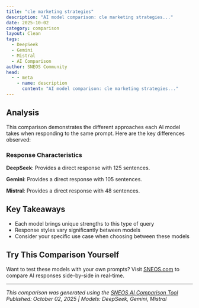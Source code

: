 ```yaml
---
title: "cle marketing strategies"
description: "AI model comparison: cle marketing strategies..."
date: 2025-10-02
category: comparison
layout: Clean
tags:
  - DeepSeek
  - Gemini
  - Mistral
  - AI Comparison
author: SNEOS Community
head:
  - - meta
    - name: description
      content: "AI model comparison: cle marketing strategies..."
---
```


<ChatComparison
  title="cle marketing strategies"
  prompt="cle marketing strategies"
  :responses='{
    "DeepSeek": "Of course. Here is a comprehensive guide to marketing strategies, broken down from foundational concepts to specific, actionable strategies for different business stages and channels.\n\n### I. The Foundation: Core Marketing Concepts\n\nBefore diving into strategies, understand these pillars:\n\n1.  **Marketing Mix (The 4 Ps):** The fundamental building blocks.\n    *   **Product:** What you sell (goods, services, experiences).\n    *   **Price:** How much you charge and your pricing model.\n    *   **Place:** Where customers can buy it (distribution channels).\n    *   **Promotion:** How you communicate with customers (advertising, PR, etc.).\n\n2.  **Marketing Funnel (AIDA Model):** The customer\u0027s journey.\n    *   **Awareness:** The customer becomes aware of a problem or your brand.\n    *   **Interest:** They show interest and seek more information.\n    *   **Desire:** They develop a preference for your solution.\n    *   **Action:** They make a purchase or commit.\n\n3.  **Unique Selling Proposition (USP):** What makes you different and better than the competition. Why should a customer choose you?\n\n4.  **Target Audience \u0026 Buyer Personas:** You can\u0027t market to everyone. Define your ideal customer in detail (demographics, psychographics, pain points, goals).\n\n---\n\n### II. Overarching Business \u0026 Marketing Strategies\n\nThese are high-level approaches that guide all your tactical decisions.\n\n1.  **Growth Strategies (Ansoff Matrix):**\n    *   **Market Penetration:** Sell more of your existing products to your existing market (e.g., loyalty programs, increased marketing).\n    *   **Product Development:** Sell new products to your existing market (e.g., Apple launching a new iPhone model).\n    *   **Market Development:** Sell existing products to new markets (e.g., expanding to a new country or demographic).\n    *   **Diversification:** Sell new products to new markets (high risk, high reward).\n\n2.  **Cost Leadership:** Become the lowest-cost provider in your industry (e.g., Walmart, Ryanair).\n\n3.  **Differentiation:** Make your product/service perceived as unique in the industry (e.g., Apple with design, Tesla with innovation).\n\n4.  **Focus (Niche):** Concentrate on a specific segment of the market (e.g., a vegan bakery, software for law firms).\n\n---\n\n### III. Digital Marketing Strategies \u0026 Channels\n\nThis is where most modern marketing efforts are concentrated.\n\n#### **1. Content Marketing**\n*   **Goal:** Attract and retain customers by creating valuable, relevant content.\n*   **Tactics:** Blog posts, e-books, whitepapers, infographics, webinars, podcasts.\n*   **Example:** HubSpot\u0027s massive library of free marketing resources attracts potential customers.\n\n#### **2. Search Engine Optimization (SEO)**\n*   **Goal:** Increase organic (non-paid) traffic from search engines like Google.\n*   **Tactics:**\n    *   **On-Page:** Keyword optimization, meta tags, high-quality content.\n    *   **Off-Page:** Building backlinks from other reputable sites.\n    *   **Technical:** Site speed, mobile-friendliness, site structure.\n\n#### **3. Social Media Marketing**\n*   **Goal:** Build community, increase brand awareness, and drive engagement.\n*   **Tactics:**\n    *   **Organic:** Regular posting, engaging with comments, running contests, using stories and reels.\n    *   **Paid:** Highly targeted ads on platforms like Facebook, Instagram, LinkedIn, and TikTok.\n\n#### **4. Email Marketing**\n*   **Goal:** Nurture leads, build loyalty, and drive repeat purchases.\n*   **Tactics:** Welcome series, newsletters, promotional blasts, cart abandonment emails, personalized recommendations.\n\n#### **5. Pay-Per-Click (PPC) Advertising**\n*   **Goal:** Drive immediate, targeted traffic.\n*   **Tactics:** Google Ads (search and display networks), social media ads (Facebook/Instagram, LinkedIn). You pay only when someone clicks.\n\n#### **6. Influencer Marketing**\n*   **Goal:** Leverage the trust and audience of a relevant influencer.\n*   **Tactics:** Sponsored posts, product reviews, affiliate partnerships, takeovers.\n\n---\n\n### IV. Traditional \u0026 Offline Marketing Strategies\n\nStill highly effective for certain audiences and goals.\n\n1.  **Public Relations (PR):** Securing earned media coverage in newspapers, magazines, TV, and radio to build credibility.\n2.  **Out-of-Home (OOH):** Billboards, transit ads, posters.\n3.  **Print Advertising:** Magazines, newspapers, direct mail.\n4.  **Event Marketing \u0026 Sponsorships:** Hosting or participating in trade shows, conferences, or community events.\n5.  **Referral Programs:** Encouraging existing customers to refer new ones (e.g., \u0022Refer a Friend, Get $50\u0022).\n\n---\n\n### V. Actionable Framework: Building Your Marketing Strategy\n\nFollow these steps to create a cohesive plan.\n\n**Step 1: Situation Analysis**\n*   **SWOT Analysis:** Identify your Strengths, Weaknesses, Opportunities, and Threats.\n*   **Competitor Analysis:** Who are your main competitors? What are they doing well? Where are they failing?\n\n**Step 2: Define Your Goals (SMART)**\n*   What do you want to achieve? Goals should be **S**pecific, **M**easurable, **A**chievable, **R**elevant, and **T**ime-bound.\n    *   *Example:* \u0022Increase online sales by 20% in Q4.\u0022\n\n**Step 3: Identify Your Target Audience**\n*   Create detailed buyer personas. Where do they spend time online? What are their biggest challenges?\n\n**Step 4: Set Your Budget**\n*   Allocate funds to different strategies and channels. Common methods: percentage of sales, objective-based, or competitive parity.\n\n**Step 5: Choose Your Channels \u0026 Tactics**\n*   Based on your goals, audience, and budget, select the right mix from Sections III and IV.\n    *   *Goal = Brand Awareness?* Focus on SEO, Content Marketing, and Social Media.\n    *   *Goal = Immediate Sales?* Focus on PPC and Email Promotions.\n\n**Step 6: Implementation \u0026 Execution**\n*   Create a content calendar, launch campaigns, and assign responsibilities.\n\n**Step 7: Measure, Analyze, and Optimize (The Most Important Step)**\n*   Use tools like Google Analytics, social media insights, and CRM software.\n*   Track KPIs (Key Performance Indicators) like:\n    *   Website Traffic \u0026 Conversion Rate\n    *   Customer Acquisition Cost (CAC)\n    *   Return on Investment (ROI) / Return on Ad Spend (ROAS)\n    *   Email Open Rate \u0026 Click-Through Rate (CTR)\n    *   Social Media Engagement\n*   Use the data to see what\u0027s working and double down. Stop what isn\u0027t.\n\n---\n\n### VI. Example: A Simple Strategy for a New E-commerce Store\n\n*   **Goal:** Achieve $10,000 in sales in the first 3 months.\n*   **Audience:** Eco-conscious millennials interested in sustainable fashion.\n*   **Strategy \u0026 Tactics:**\n    1.  **Content \u0026 SEO:** Start a blog on \u0022How to build a sustainable wardrobe.\u0022 Optimize product pages for keywords like \u0022organic cotton t-shirt.\u0022\n    2.  **Social Media (Organic):** Post high-quality photos on Instagram and Pinterest, showcasing the products and the brand\u0027s eco-friendly mission.\n    3.  **Social Media (Paid):** Run a small, targeted Instagram Ads campaign to a \u0022lookalike audience\u0022 of people who follow other sustainable brands.\n    4.  **Email Marketing:** Offer a 10% discount for signing up for the newsletter. Send a welcome series about the brand\u0027s story.\n    5.  **Influencer Collaboration:** Send free products to 5 micro-influencers in the sustainable living space.\n\nBy understanding these core concepts and following a structured process, you can build effective marketing strategies that drive real business growth.",
    "Gemini": "Okay, let\u0027s break down CLE marketing strategies. Since \u0022CLE\u0022 can stand for a few things, I\u0027ll address the most common interpretations and tailor strategies accordingly.\n\n**Possible Meanings of CLE:**\n\n1.  **Continuing Legal Education (CLE):** This is the most likely interpretation. It refers to courses, seminars, and other learning opportunities that lawyers and other legal professionals are required to take to maintain their licenses and stay updated on legal developments.\n\n2.  **City of Cleveland, Ohio (CLE):**  If you\u0027re marketing something *to* people *in* Cleveland, or marketing something that is a landmark of Cleveland.\n\n**I. Marketing Strategies for Continuing Legal Education (CLE):**\n\nIf your focus is on promoting CLE courses or programs, here\u0027s a comprehensive approach:\n\n**A. Understanding Your Target Audience:**\n\n*   **Specific Legal Fields:** Identify the key practice areas (e.g., corporate law, family law, criminal defense, real estate) your courses cater to.  Tailor marketing to lawyers in those specific fields.\n*   **Experience Level:** Are your courses for junior associates, seasoned partners, or paralegals?  Adjust the complexity and content accordingly.\n*   **Geographic Location:**  Are you targeting a local, regional, or national audience?  This will influence your marketing channels.\n*   **Compliance Deadlines:** Lawyers often need CLE credits by certain deadlines.  Capitalize on these periods in your marketing efforts.\n*   **Pain Points:** What are the biggest challenges lawyers face in their practice?  Design courses and marketing messages that address these issues.\n\n**B. Key Marketing Channels and Tactics:**\n\n*   **Email Marketing:**\n    *   **Segmentation:**  Divide your email list based on practice area, experience level, and past course attendance.\n    *   **Personalization:**  Use personalized subject lines and content based on recipient interests.\n    *   **Promotional Offers:**  Offer early bird discounts, group rates, or package deals.\n    *   **Automated Email Sequences:**  Create welcome sequences for new subscribers, reminder emails for upcoming courses, and follow-up emails after course completion.\n    *   **High-Quality Content:**  Share valuable legal insights, summaries of recent court decisions, and articles related to your course topics.\n*   **Website Optimization:**\n    *   **User-Friendly Design:**  Make it easy for visitors to find the courses they need and register.\n    *   **Mobile Optimization:**  Ensure your website is responsive and looks good on all devices.\n    *   **SEO (Search Engine Optimization):**  Use relevant keywords in your website content and meta descriptions to improve search engine rankings.  Target keywords like \u0022[practice area] CLE,\u0022 \u0022online CLE,\u0022 and \u0022[city] CLE.\u0022\n    *   **Compelling Course Descriptions:**  Clearly outline the learning objectives, agenda, speakers, and benefits of each course.\n    *   **Testimonials:**  Include testimonials from satisfied past attendees.\n    *   **Secure Online Registration:**  Offer a secure and easy-to-use online registration process.\n*   **Social Media Marketing:**\n    *   **LinkedIn:**  The most important platform for reaching legal professionals.  Share relevant content, join legal groups, and engage in discussions.\n    *   **Twitter:**  Share news, updates, and insights related to your courses and the legal industry.\n    *   **Facebook:**  Useful for reaching a broader audience and promoting events.\n    *   **Content Strategy:**  Share valuable legal news, articles, and insights.  Promote your courses with engaging visuals and compelling copy.\n    *   **Paid Advertising:**  Use targeted advertising on LinkedIn and other platforms to reach specific segments of your audience.\n*   **Partnerships:**\n    *   **Bar Associations:**  Collaborate with local, state, and national bar associations to offer accredited CLE courses.\n    *   **Law Firms:**  Partner with law firms to provide in-house CLE training for their employees.\n    *   **Legal Technology Companies:**  Cross-promote your courses with legal tech companies that offer complementary products or services.\n    *   **Universities and Law Schools:** Work with law schools to offer CLE courses to alumni and other legal professionals.\n*   **Content Marketing:**\n    *   **Blog:**  Publish articles, blog posts, and case studies related to your course topics.\n    *   **Webinars:**  Host free webinars to attract potential customers and showcase your expertise.\n    *   **White Papers and Ebooks:**  Create in-depth guides on specific legal topics.\n    *   **Podcasts:**  Interview legal experts and discuss relevant issues.\n*   **Direct Mail (Targeted):**  Consider sending targeted mailers to lawyers in specific practice areas or geographic locations.\n*   **Networking:**\n    *   **Industry Events:**  Attend legal conferences and trade shows to network with potential customers and partners.\n    *   **Speaking Engagements:**  Speak at industry events to establish yourself as a thought leader and promote your courses.\n*   **Referral Programs:**  Encourage past attendees to refer colleagues by offering incentives.\n*   **Accreditation:**  Ensure your courses are accredited by the relevant state bar associations and other governing bodies.  Highlight this accreditation in your marketing materials.\n\n**C. Measuring and Optimizing Your Results:**\n\n*   **Track Website Traffic:**  Use Google Analytics to monitor website traffic, bounce rates, and conversion rates.\n*   **Monitor Email Open Rates and Click-Through Rates:**  Track the performance of your email campaigns to identify what works best.\n*   **Track Social Media Engagement:**  Monitor likes, shares, comments, and follows to gauge the effectiveness of your social media efforts.\n*   **Gather Customer Feedback:**  Solicit feedback from past attendees to identify areas for improvement.\n*   **A/B Testing:**  Experiment with different marketing messages, designs, and channels to see what performs best.\n*   **CRM (Customer Relationship Management):** Use a CRM system to manage customer data, track interactions, and automate marketing tasks.\n\n**D. Examples of Compelling CLE Marketing:**\n\n*   **Highlight Practical Skills:** Focus on how the course will help lawyers improve their practice and better serve their clients.  \u0022Learn practical strategies for winning your next [type of] case.\u0022\n*   **Showcase Expert Speakers:**  Feature the credentials and experience of your speakers. \u0022Learn from [Expert\u0027s Name], a leading expert in [Area of Law].\u0022\n*   **Emphasize Convenience:**  Promote the flexibility of online or on-demand courses. \u0022Complete your CLE requirements on your own time, from anywhere.\u0022\n*   **Guarantee Satisfaction:**  Offer a money-back guarantee to reduce risk and encourage enrollment.\n\n**II. Marketing Strategies for the City of Cleveland (CLE) or a Business in Cleveland:**\n\nIf \u0022CLE\u0022 refers to Cleveland, Ohio, your marketing strategies will depend on what you\u0027re promoting.  Here are some general approaches:\n\n**A. Targeting People *in* Cleveland:**\n\n*   **Hyperlocal Marketing:** Focus on specific neighborhoods or communities within Cleveland.\n*   **Community Events:**  Sponsor or participate in local events, festivals, and farmers markets.\n*   **Local Media:**  Advertise in local newspapers, magazines, radio stations, and online publications.\n*   **Social Media Targeting:**  Use social media ads to target people based on their location and interests.\n*   **Partnerships with Local Businesses:**  Cross-promote your business with other local businesses.\n*   **Cleveland-Specific Themes:**  Incorporate Cleveland landmarks, sports teams, or local culture into your marketing messages.\n\n**B. Promoting Cleveland *as a Destination* (Tourism, etc.):**\n\n*   **Highlight Key Attractions:**  Showcase Cleveland\u0027s museums, parks, restaurants, and entertainment venues.  The Rock \u0026 Roll Hall of Fame, the Cleveland Museum of Art, and the West Side Market are examples.\n*   **Target Specific Traveler Segments:**  Focus on attracting families, couples, business travelers, or cultural tourists.\n*   **Digital Marketing:**  Use SEO, social media marketing, and online advertising to reach potential visitors.\n*   **Content Marketing:**  Create blog posts, videos, and articles that showcase Cleveland\u0027s attractions and experiences.\n*   **Public Relations:**  Pitch stories to travel writers and bloggers to generate positive media coverage.\n*   **Partnerships with Hotels and Airlines:**  Offer package deals and promotions to attract visitors.\n*   **Branding:**  Develop a strong brand identity that reflects Cleveland\u0027s unique character and appeal.\n\n**C. Marketing a Business *Based* in Cleveland:**\n\n*   **Emphasize Local Roots:**  Highlight your connection to the Cleveland community and your commitment to supporting the local economy.\n*   **Participate in Community Initiatives:**  Get involved in local charities and volunteer organizations.\n*   **Use Cleveland-Specific Hashtags:**  Use hashtags like #Cleveland, #CLE, #ThisisCLE, and #ClevelandRocks on social media.\n*   **Partner with Local Influencers:**  Work with local bloggers, Instagrammers, and other influencers to promote your business.\n*   **Offer Cleveland-Themed Products or Services:**  Create products or services that are inspired by Cleveland\u0027s culture, history, or landmarks.\n\n**Key Considerations for ANY CLE Marketing Strategy:**\n\n*   **Define Your Goals:** What are you trying to achieve with your marketing efforts? (e.g., increase course enrollments, generate leads, build brand awareness)\n*   **Set a Budget:** How much money are you willing to spend on marketing?\n*   **Track Your Results:**  Measure the effectiveness of your marketing efforts so you can make adjustments as needed.\n*   **Be Consistent:**  Consistency is key to building brand awareness and generating results.\n*   **Adapt and Evolve:** The marketing landscape is constantly changing, so be prepared to adapt your strategies as needed.\n\nBy following these strategies, you can effectively market your CLE courses, the city of Cleveland, or your business in Cleveland. Remember to tailor your approach to your specific target audience and goals. Good luck!\n",
    "Mistral": "Certainly! Cleveland, Ohio, is a vibrant city with a diverse economy, including sectors like healthcare, manufacturing, and technology. Here are some marketing strategies tailored to the Cleveland market:\n\n### 1. **Local SEO Optimization**\n- **Google My Business:** Ensure your business is listed on Google My Business with accurate information, including address, phone number, and hours of operation.\n- **Local Keywords:** Use keywords that are specific to Cleveland, such as \u0022Cleveland dentist\u0022 or \u0022best pizza in Cleveland.\u0022\n- **Reviews:** Encourage customers to leave reviews on platforms like Google, Yelp, and Facebook. Positive reviews can significantly boost your local search rankings.\n\n### 2. **Social Media Engagement**\n- **Platforms:** Utilize platforms like Facebook, Instagram, Twitter, and LinkedIn to engage with your local audience.\n- **Local Content:** Share content that is relevant to Cleveland, such as local events, news, and community involvement.\n- **Influencers:** Collaborate with local influencers who have a strong following in Cleveland.\n\n### 3. **Community Involvement**\n- **Events:** Participate in local events, fairs, and festivals. Sponsoring or hosting events can increase your brand visibility.\n- **Charity:** Support local charities and non-profits. This not only helps the community but also enhances your brand\u0027s reputation.\n- **Partnerships:** Form partnerships with other local businesses for cross-promotion.\n\n### 4. **Email Marketing**\n- **Segmentation:** Segment your email list based on demographics, interests, and past purchases.\n- **Personalization:** Personalize your emails to make them more relevant to your Cleveland audience.\n- **Local Offers:** Send exclusive offers and promotions to your local subscribers.\n\n### 5. **Content Marketing**\n- **Blog:** Create a blog with content that is relevant to Cleveland residents. Topics could include local attractions, events, and community news.\n- **Video:** Use video content to showcase your business and its involvement in the Cleveland community.\n- **User-Generated Content:** Encourage customers to share their experiences with your brand on social media.\n\n### 6. **Paid Advertising**\n- **Google Ads:** Use Google Ads to target Cleveland-specific keywords and demographics.\n- **Social Media Ads:** Run targeted ads on social media platforms to reach your local audience.\n- **Local Media:** Consider advertising in local newspapers, radio stations, and TV channels.\n\n### 7. **Customer Experience**\n- **Personal Touch:** Provide a personalized experience for your customers. Knowing their names and preferences can make a big difference.\n- **Feedback:** Actively seek feedback from your customers and use it to improve your services.\n- **Loyalty Programs:** Implement loyalty programs to reward repeat customers and encourage word-of-mouth marketing.\n\n### 8. **Analytics and Data**\n- **Track Performance:** Use tools like Google Analytics to track the performance of your marketing efforts.\n- **Adjust Strategies:** Regularly review your data and adjust your strategies based on what\u0027s working and what\u0027s not.\n- **Customer Insights:** Gather insights about your customers to better understand their needs and preferences.\n\n### 9. **Public Relations**\n- **Press Releases:** Issue press releases for significant events, milestones, or new product launches.\n- **Media Relations:** Build relationships with local media outlets to secure coverage.\n- **Crisis Management:** Have a crisis management plan in place to handle any negative publicity.\n\n### 10. **Mobile Optimization**\n- **Responsive Design:** Ensure your website is mobile-friendly.\n- **Mobile Ads:** Use mobile-specific ads to reach customers on their smartphones.\n- **App Development:** Consider developing a mobile app if it aligns with your business goals.\n\nBy implementing these strategies, you can effectively reach and engage with your target audience in Cleveland, ultimately driving more business and building a stronger brand presence."
  }'
  published-date="02:36"
/>

## Analysis

This comparison demonstrates the different approaches each AI model takes when responding to the same prompt. Here are the key differences observed:

### Response Characteristics

**DeepSeek**: Provides a direct response with 125 sentences. 

**Gemini**: Provides a direct response with 105 sentences. 

**Mistral**: Provides a direct response with 48 sentences. 

## Key Takeaways

- Each model brings unique strengths to this type of query
- Response styles vary significantly between models
- Consider your specific use case when choosing between these models

## Try This Comparison Yourself

Want to test these models with your own prompts? Visit [SNEOS.com](https://sneos.com) to compare AI responses side-by-side in real-time.

---

*This comparison was generated using the [SNEOS AI Comparison Tool](https://sneos.com)*
*Published: October 02, 2025 | Models: DeepSeek, Gemini, Mistral*
